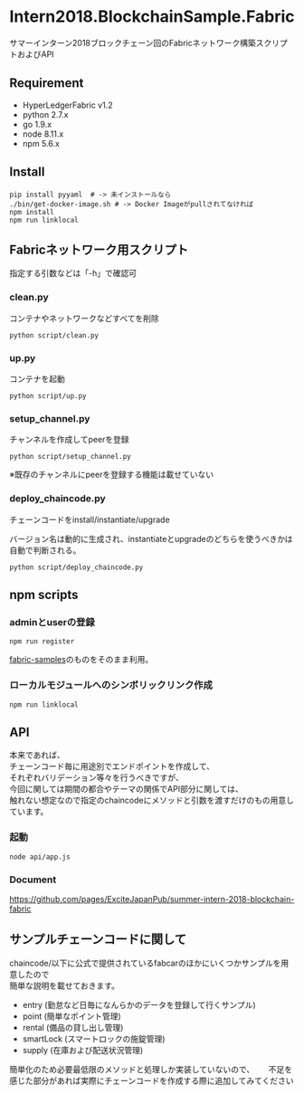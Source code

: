 # Intern2018.BlockchainSample.Fabric
サマーインターン2018ブロックチェーン回のFabricネットワーク構築スクリプトおよびAPI

## Requirement

- HyperLedgerFabric v1.2
- python 2.7.x
- go 1.9.x
- node 8.11.x
- npm 5.6.x

## Install
```
pip install pyyaml  # -> 未インストールなら
./bin/get-docker-image.sh # -> Docker Imageがpullされてなければ
npm install
npm run linklocal
```

## Fabricネットワーク用スクリプト

指定する引数などは「-h」で確認可

### clean.py

コンテナやネットワークなどすべてを削除

`python script/clean.py`

### up.py

コンテナを起動

`python script/up.py`

### setup_channel.py

チャンネルを作成してpeerを登録

`python script/setup_channel.py`

※既存のチャンネルにpeerを登録する機能は載せていない

### deploy_chaincode.py

チェーンコードをinstall/instantiate/upgrade

バージョン名は動的に生成され、instantiateとupgradeのどちらを使うべきかは自動で判断される。

`python script/deploy_chaincode.py`

## npm scripts

### adminとuserの登録

`npm run register`

[fabric-samples](https://github.com/hyperledger/fabric-samples/tree/release-1.1/fabcar)のものをそのまま利用。

### ローカルモジュールへのシンボリックリンク作成

`npm run linklocal`

## API

本来であれば、  
チェーンコード毎に用途別でエンドポイントを作成して、  
それぞれバリデーション等々を行うべきですが、  
今回に関しては期間の都合やテーマの関係でAPI部分に関しては、  
触れない想定なので指定のchaincodeにメソッドと引数を渡すだけのもの用意しています。

### 起動

```
node api/app.js
```

### Document

https://github.com/pages/ExciteJapanPub/summer-intern-2018-blockchain-fabric


## サンプルチェーンコードに関して

chaincode/以下に公式で提供されているfabcarのほかにいくつかサンプルを用意したので  
簡単な説明を載せておきます。

* entry (勤怠など日毎になんらかのデータを登録して行くサンプル)
* point (簡単なポイント管理)
* rental (備品の貸し出し管理)
* smartLock (スマートロックの施錠管理)
* supply (在庫および配送状況管理)

簡単化のため必要最低限のメソッドと処理しか実装していないので、　　
不足を感じた部分があれば実際にチェーンコードを作成する際に追加してみてください
